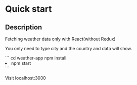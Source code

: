 # Quick start

## Description
<p>Fetching weather data only with React(without Redux)</p>
<p>You only need to type city and the country and data will show.</p>
```
cd weather-app
npm install
<li>npm start</li>
```
<p>Visit localhost:3000</p>
